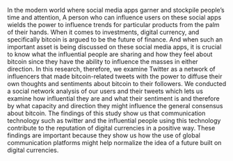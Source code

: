 In the modern world where social media apps garner and stockpile people’s time and attention, A person who can influence users on these social apps wields the power to influence trends for particular products from the palm of their hands. When it comes to investments, digital currency, and specifically bitcoin is argued to be the future of finance. And when such an important asset is being discussed on these social media apps, it is crucial to know what the influential people are sharing and how they feel about bitcoin since they have the ability to influence the masses in either direction. In this research, therefore, we examine Twitter as a network of influencers that made bitcoin-related tweets with the power to diffuse their own thoughts and sentiments about bitcoin to their followers. We conducted a social network analysis of our users and their tweets which lets us examine how influential they are and what their sentiment is and therefore by what capacity and direction they might influence the general consensus about bitcoin. The findings of this study show us that communication technology such as twitter and the influential people using this technology contribute to the reputation of digital currencies in a positive way. These findings are important because they show us how the use of global communication platforms might help normalize the idea of a future built on digital currencies.
